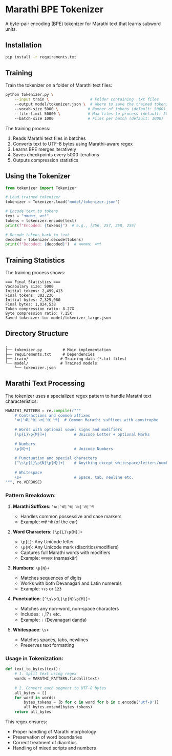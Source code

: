 # Marathi BPE Tokenizer

A byte-pair encoding (BPE) tokenizer for Marathi text that learns subword units.

## Installation

```bash
pip install -r requirements.txt
```

## Training

Train the tokenizer on a folder of Marathi text files:

```bash
python tokenizer.py \
    --input train \                  # Folder containing .txt files
    --output model/tokenizer.json \  # Where to save the trained tokenizer
    --vocab-size 5000 \             # Number of tokens (default: 5000)
    --file-limit 50000 \            # Max files to process (default: 50000)
    --batch-size 1000               # Files per batch (default: 1000)
```

The training process:
1. Reads Marathi text files in batches
2. Converts text to UTF-8 bytes using Marathi-aware regex
3. Learns BPE merges iteratively
4. Saves checkpoints every 5000 iterations
5. Outputs compression statistics

## Using the Tokenizer

```python
from tokenizer import Tokenizer

# Load trained tokenizer
tokenizer = Tokenizer.load('model/tokenizer.json')

# Encode text to tokens
text = "नमस्कार, जग!"
tokens = tokenizer.encode(text)
print(f"Encoded: {tokens}")  # e.g., [256, 257, 258, 259]

# Decode tokens back to text
decoded = tokenizer.decode(tokens)
print(f"Decoded: {decoded}")  # नमस्कार, जग!
```

## Training Statistics

The training process shows:
```
=== Final Statistics ===
Vocabulary size: 5000
Initial tokens: 2,499,413
Final tokens: 302,236
Initial bytes: 7,325,060
Final bytes: 1,024,538
Token compression ratio: 8.27X
Byte compression ratio: 7.15X
Saved tokenizer to: model/tokenizer_large.json
```

## Directory Structure
```
.
├── tokenizer.py         # Main implementation
├── requirements.txt     # Dependencies
├── train/              # Training data (*.txt files)
└── model/              # Trained models
    └── tokenizer.json
```

## Marathi Text Processing

The tokenizer uses a specialized regex pattern to handle Marathi text characteristics:

```python
MARATHI_PATTERN = re.compile(r"""
    # Contractions and common affixes
    'चा|'ची|'चे|'ला|'ले|'नी|  # Common Marathi suffixes with apostrophe
    
    # Words with optional vowel signs and modifiers
    [\p{L}\p{M}]+|            # Unicode Letter + optional Marks
    
    # Numbers
    \p{N}+|                   # Unicode Numbers
    
    # Punctuation and special characters
    [^\s\p{L}\p{N}\p{M}]+|    # Anything except whitespace/letters/numbers/marks
    
    # Whitespace
    \s+                       # Space, tab, newline etc.
""", re.VERBOSE)
```

### Pattern Breakdown:

1. **Marathi Suffixes**: `'चा|'ची|'चे|'ला|'ले|'नी`
   - Handles common possessive and case markers
   - Example: `गाडी'ची` (of the car)

2. **Word Characters**: `[\p{L}\p{M}]+`
   - `\p{L}`: Any Unicode letter
   - `\p{M}`: Any Unicode mark (diacritics/modifiers)
   - Captures full Marathi words with modifiers
   - Example: `नमस्कार` (namaskār)

3. **Numbers**: `\p{N}+`
   - Matches sequences of digits
   - Works with both Devanagari and Latin numerals
   - Example: `१२३` or `123`

4. **Punctuation**: `[^\s\p{L}\p{N}\p{M}]+`
   - Matches any non-word, non-space characters
   - Includes: ।,!?॥ etc.
   - Example: `।` (Devanagari danda)

5. **Whitespace**: `\s+`
   - Matches spaces, tabs, newlines
   - Preserves text formatting

### Usage in Tokenization:

```python
def text_to_bytes(text):
    # 1. Split text using regex
    words = MARATHI_PATTERN.findall(text)
    
    # 2. Convert each segment to UTF-8 bytes
    all_bytes = []
    for word in words:
        bytes_tokens = [b for c in word for b in c.encode('utf-8')]
        all_bytes.extend(bytes_tokens)
    return all_bytes
```

This regex ensures:
- Proper handling of Marathi morphology
- Preservation of word boundaries
- Correct treatment of diacritics
- Handling of mixed scripts and numbers
